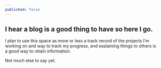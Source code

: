 ```yaml
---
published: false
---
```

## I hear a blog is a good thing to have so here I go.

I plan to use this space as more or less a track record of the projects I'm working on and way to track my progress, and explaining things to others is a good way to retain information.

Not much else to say yet.
